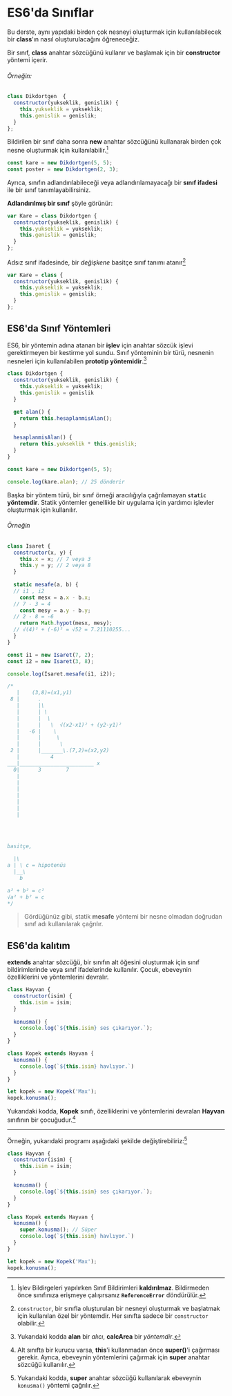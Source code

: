 # ES6'da Sınıflar

Bu derste, aynı yapıdaki birden çok nesneyi oluşturmak için kullanılabilecek bir **class**'ın nasıl oluşturulacağını öğreneceğiz.

Bir sınıf, **class** anahtar sözcüğünü kullanır ve başlamak için bir **constructor** yöntemi içerir.

###### Örneğin:

```javascript
class Dikdortgen  {
  constructor(yukseklik, genislik) {
    this.yukseklik = yukseklik;
    this.genislik = genislik;
  }
};
```

Bildirilen bir sınıf daha sonra **new** anahtar sözcüğünü kullanarak birden çok nesne oluşturmak için kullanılabilir.[^1]

```javascript
const kare = new Dikdortgen(5, 5);
const poster = new Dikdortgen(2, 3);
```

  [^1]: İşlev Bildirgeleri yapılırken Sınıf Bildirimleri **kaldırılmaz**. Bildirmeden önce sınıfınıza erişmeye çalışırsanız **`ReferenceError`** döndürülür.
  
Ayrıca, sınıfın adlandırılabileceği veya adlandırılamayacağı bir **sınıf ifadesi** ile bir sınıf tanımlayabilirsiniz.

**Adlandırılmış bir sınıf** şöyle görünür:

```javascript
var Kare = class Dikdortgen {
  constructor(yukseklik, genislik) {
    this.yukseklik = yukseklik;
    this.genislik = genislik;
  }
};
```

Adsız sınıf ifadesinde, bir *değişkene* basitçe sınıf tanımı atanır[^2]

```javascript
var Kare = class {
  constructor(yukseklik, genislik) {
    this.yukseklik = yukseklik;
    this.genislik = genislik;
  }
};
```

  [^2]: `constructor`, bir sınıfla oluşturulan bir nesneyi oluşturmak ve başlatmak için kullanılan özel bir yöntemdir. Her sınıfta sadece bir `constructor` olabilir.
  
## ES6'da Sınıf Yöntemleri

ES6, bir yöntemin adına atanan bir **işlev** için anahtar sözcük işlevi gerektirmeyen bir kestirme yol sundu. Sınıf yönteminin bir türü, nesnenin nesneleri için kullanılabilen **prototip yöntemidir**.[^3]

```javascript
class Dikdortgen {
  constructor(yukseklik, genislik) {
    this.yukseklik = yukseklik;
    this.genislik = genislik
  }

  get alan() {
    return this.hesaplanmisAlan();
  }
  
  hesaplanmisAlan() {
    return this.yukseklik * this.genislik;
  }
}

const kare = new Dikdortgen(5, 5);

console.log(kare.alan); // 25 dönderir 
```

  [^3]: Yukarıdaki kodda **alan** bir *alıcı*, **calcArea** bir *yöntemdir*.
  
Başka bir yöntem türü, bir sınıf örneği aracılığıyla çağrılamayan **`static` yöntemdir**. Statik yöntemler genellikle bir uygulama için yardımcı işlevler oluşturmak için kullanılır.

###### Örneğin

```javascript
class Isaret {
  constructor(x, y) {
    this.x = x; // 7 veya 3
    this.y = y; // 2 veya 8
  }
  
  static mesafe(a, b) { 
  // i1 , i2 
    const mesx = a.x - b.x; 
  // 7 - 3 = 4
    const mesy = a.y - b.y; 
  // 2 - 8 = -6
    return Math.hypot(mesx, mesy); 
  // √(4)² + (-6)² = √52 = 7.21110255...
  }
}

const i1 = new Isaret(7, 2);
const i2 = new Isaret(3, 8);

console.log(Isaret.mesafe(i1, i2)); 

/*
   |    (3,8)=(x1,y1)
 8 |      .
   |      |\
   |      | \
   |      |  \
   |      |   \  √(x2-x1)² + (y2-y1)²
   |   -6 |    \
   |      |     \
   |      |      \
 2 |      |_______\.(7,2)=(x2,y2)
   |          4
___|________________________ x
  0|      3        7
   |
   |
   |
   |
   |
   |
   |
       
       
    

basitçe,

  |\
a | \ c = hipotenüs
  |__\
    b

a² + b² = c²
√a² + b² = c
*/

```

> Gördüğünüz gibi, statik **mesafe** yöntemi bir nesne olmadan doğrudan sınıf adı kullanılarak çağrılır.

## ES6'da kalıtım

**extends** anahtar sözcüğü, bir sınıfın alt öğesini oluşturmak için sınıf bildirimlerinde veya sınıf ifadelerinde kullanılır. Çocuk, ebeveynin özelliklerini ve yöntemlerini devralır.

```javascript
class Hayvan {
  constructor(isim) {
    this.isim = isim;
  }
  
  konusma() {
    console.log(`${this.isim} ses çıkarıyor.`);
  }
}

class Kopek extends Hayvan {
  konusma() {
    console.log(`${this.isim} havlıyor.`)
  }
}

let kopek = new Kopek('Max');
kopek.konusma();
```

Yukarıdaki kodda, **Kopek** sınıfı, özelliklerini ve yöntemlerini devralan **Hayvan** sınıfının bir çocuğudur.[^4]

  [^4]: Alt sınıfta bir kurucu varsa, **this**'i kullanmadan önce **super()**'i çağırması gerekir. Ayrıca, ebeveynin yöntemlerini çağırmak için **super** anahtar sözcüğü kullanılır.

<hr>
  
Örneğin, yukarıdaki programı aşağıdaki şekilde değiştirebiliriz:[^5]

```javascript
class Hayvan {
  constructor(isim) {
    this.isim = isim;
  }

  konusma() {
    console.log(`${this.isim} ses çıkarıyor.`);
  }
}

class Kopek extends Hayvan {
  konusma() {
    super.konusma(); // Süper
    console.log(`${this.isim} havlıyor.`)
  }
}

let kopek = new Kopek('Max');
kopek.konusma();
```

  [^5]: Yukarıdaki kodda, **super** anahtar sözcüğü kullanılarak ebeveynin `konusma()` yöntemi çağrılır.
  
